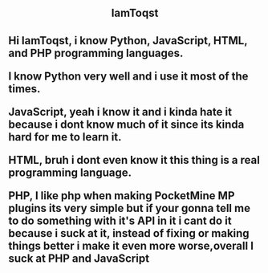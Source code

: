 <h2 align="center" >IamToqst<h2>
  
  Hi IamToqst, i know Python, JavaScript, HTML, and PHP programming languages.

  I know Python very well and i use it most of the times.

  JavaScript, yeah i know it and i kinda hate it because i dont know much of it since its kinda hard for me to learn it.

  HTML, bruh i dont even know it this thing is a real programming language.

  PHP, I like php when making PocketMine MP plugins its very simple but if your gonna tell me to do something with it's API in it i cant do it because i suck at it, instead of fixing or making things better i make it even more worse,overall I suck at PHP and JavaScript
